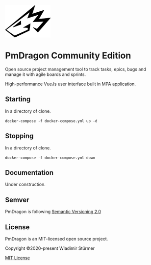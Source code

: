 <img src="docs/images/logo.png" width="149" height="106">

# PmDragon Community Edition

Open source project management tool to track tasks, epics, bugs and manage it with agile boards and sprints.

High-performance VueJs user interface built in MPA application.

## Starting
In a directory of clone.

`docker-compose -f docker-compose.yml up -d`

## Stopping
In a directory of clone.

`docker-compose -f docker-compose.yml down`

## Documentation
Under construction.

## Semver
PmDragon is following [Semantic Versioning 2.0](https://semver.org/)

## License
PmDragon is an MIT-licensed open source project.

Copyright ©2020-present Wladimir Stürmer

[MIT License](https://en.wikipedia.org/wiki/MIT_License)
